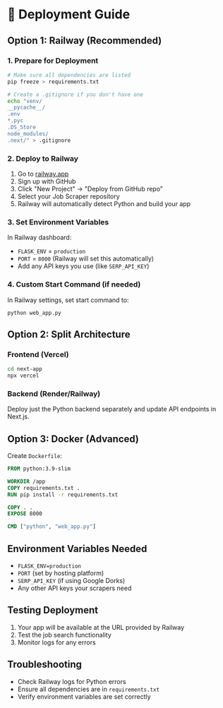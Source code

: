 # 🚀 Deployment Guide

## Option 1: Railway (Recommended)

### 1. Prepare for Deployment

```bash
# Make sure all dependencies are listed
pip freeze > requirements.txt

# Create a .gitignore if you don't have one
echo "venv/
__pycache__/
.env
*.pyc
.DS_Store
node_modules/
.next/" > .gitignore
```

### 2. Deploy to Railway

1. Go to [railway.app](https://railway.app)
2. Sign up with GitHub
3. Click "New Project" → "Deploy from GitHub repo"
4. Select your Job Scraper repository
5. Railway will automatically detect Python and build your app

### 3. Set Environment Variables

In Railway dashboard:
- `FLASK_ENV` = `production`
- `PORT` = `8000` (Railway will set this automatically)
- Add any API keys you use (like `SERP_API_KEY`)

### 4. Custom Start Command (if needed)

In Railway settings, set start command to:
```
python web_app.py
```

## Option 2: Split Architecture

### Frontend (Vercel)
```bash
cd next-app
npx vercel
```

### Backend (Render/Railway)
Deploy just the Python backend separately and update API endpoints in Next.js.

## Option 3: Docker (Advanced)

Create `Dockerfile`:
```dockerfile
FROM python:3.9-slim

WORKDIR /app
COPY requirements.txt .
RUN pip install -r requirements.txt

COPY . .
EXPOSE 8000

CMD ["python", "web_app.py"]
```

## Environment Variables Needed

- `FLASK_ENV=production`
- `PORT` (set by hosting platform)
- `SERP_API_KEY` (if using Google Dorks)
- Any other API keys your scrapers need

## Testing Deployment

1. Your app will be available at the URL provided by Railway
2. Test the job search functionality
3. Monitor logs for any errors

## Troubleshooting

- Check Railway logs for Python errors
- Ensure all dependencies are in `requirements.txt`
- Verify environment variables are set correctly
